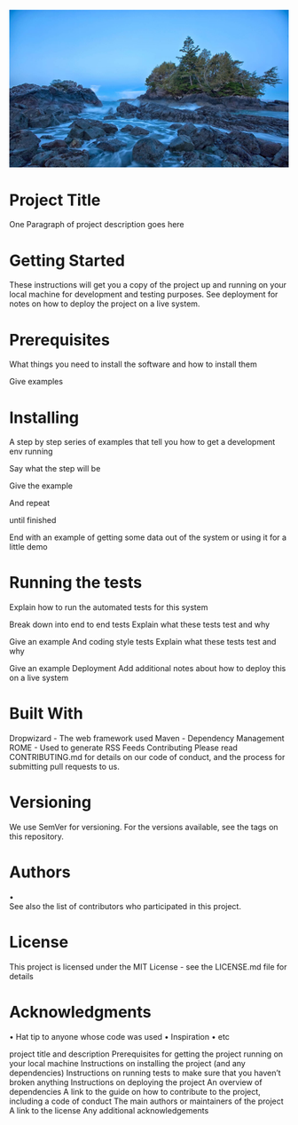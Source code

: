 ![headshot](NorthMale_1920x1080.jpg)
# Project Title

One Paragraph of project description goes here

# Getting Started

These instructions will get you a copy of the project up and running on your local machine for development and testing purposes. See deployment for notes on how to deploy the project on a live system.

# Prerequisites
What things you need to install the software and how to install them

 Give examples

# Installing
A step by step series of examples that tell you how to get a development env running

Say what the step will be

  Give the example
  
And repeat

  until finished
  
End with an example of getting some data out of the system or using it for a little demo

# Running the tests

Explain how to run the automated tests for this system

Break down into end to end tests
Explain what these tests test and why

Give an example
And coding style tests
Explain what these tests test and why

Give an example
Deployment
Add additional notes about how to deploy this on a live system

# Built With
Dropwizard - The web framework used
Maven - Dependency Management
ROME - Used to generate RSS Feeds
Contributing
Please read CONTRIBUTING.md for details on our code of conduct, and the process for submitting pull requests to us.

# Versioning
We use SemVer for versioning. For the versions available, see the tags on this repository.

# Authors
•	 
See also the list of contributors who participated in this project.

# License

This project is licensed under the MIT License - see the LICENSE.md file for details

# Acknowledgments

•	Hat tip to anyone whose code was used
•	Inspiration
•	etc


project title and description
Prerequisites for getting the project running on your local machine
Instructions on installing the project (and any dependencies)
Instructions on running tests to make sure that you haven’t broken anything
Instructions on deploying the project
An overview of dependencies
A link to the guide on how to contribute to the project, including a code of conduct
The main authors or maintainers of the project
A link to the license
Any additional acknowledgements
